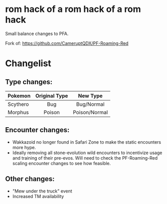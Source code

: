 # rom hack of a rom hack of a rom hack
Small balance changes to PFA.

Fork of: https://github.com/CameruptQDX/PF-Roaming-Red

# Changelist

## Type changes:

| Pokemon   | Original Type |  New Type |
|----------|:-------------:|:------:|
| Scythero | Bug | Bug/Normal |
| Morphus |  Poison |  Poison/Normal |

## Encounter changes:

- Wakkazoid no longer found in Safari Zone to make the static encounters more hype.
- Ideally removing all stone-evolution wild encounters to incentivize usage and training of their pre-evos. Will need to check the PF-Roaming-Red scaling encounter changes to see how feasible.

## Other changes:

- "Mew under the truck" event
- Increased TM availability
